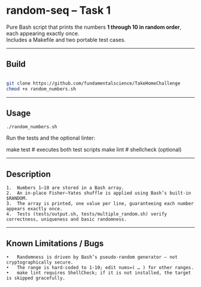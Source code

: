 # random-seq – Task 1

Pure Bash script that prints the numbers **1 through 10 in random order**, each appearing exactly once.  
Includes a Makefile and two portable test cases.

---

## Build
```bash

git clone https://github.com/fundamentalscience/TakeHomeChallenge
chmod +x random_numbers.sh
```

--- 

## Usage
```
./random_numbers.sh
```

Run the tests and the optional linter:

make test   # executes both test scripts
make lint   # shellcheck (optional)

--- 

## Description
	1.	Numbers 1–10 are stored in a Bash array.
	2.	An in-place Fisher–Yates shuffle is applied using Bash’s built-in $RANDOM.
	3.	The array is printed, one value per line, guaranteeing each number appears exactly once.
	4.	Tests (tests/output.sh, tests/multiple_random.sh) verify correctness, uniqueness and basic randomness.

---

##  Known Limitations / Bugs
	•	Randomness is driven by Bash’s pseudo-random generator — not cryptographically secure.
	•	The range is hard-coded to 1-10; edit nums=( … ) for other ranges.
	•	make lint requires ShellCheck; if it is not installed, the target is skipped gracefully.
